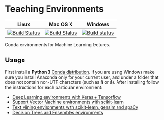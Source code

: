 # Teaching Environments

|Linux|Mac OS X|Windows|
|-----|--------|-------|
|[![Build Status](https://travis-ci.org/albarji/teaching-environments.svg?branch=master)](https://travis-ci.org/albarji/teaching-environments)|[![Build Status](https://travis-ci.org/albarji/teaching-environments.svg?branch=master)](https://travis-ci.org/albarji/teaching-environments)|[![Build status](https://ci.appveyor.com/api/projects/status/jb3rcrh3n0pavv5c?svg=true)](https://ci.appveyor.com/project/albarji/teaching-environments)|

Conda environments for Machine Learning lectures.

## Usage

First install a **Python 3** [Conda distribution](https://anaconda.org/anaconda/python). If you are using Windows make sure you install Anaconda only for your current user, and under a folder that does not contain non-UTF characters (such as **ñ** or **á**). After installing follow the instructions for each particular environment:

* [Deep Learning environments with Keras + Tensorflow](deeplearning)
* [Support Vector Machine environments with scikit-learn](SVMs)
* [Text Mining environments with scikit-learn, gensim and spaCy](textmining)
* [Decision Trees and Ensembles environments](ensembles)

